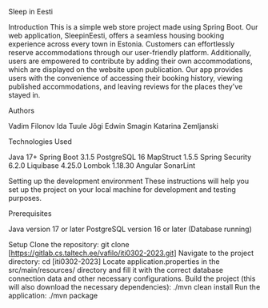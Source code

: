 Sleep in Eesti

Introduction
This is a simple web store project made using Spring Boot. Our web application, SleepinEesti, offers a seamless housing booking experience across every town in Estonia. Customers can effortlessly reserve accommodations through our user-friendly platform. Additionally, users are empowered to contribute by adding their own accommodations, which are displayed on the website upon publication. Our app provides users with the convenience of accessing their booking history, viewing published accommodations, and leaving reviews for the places they've stayed in.

Authors

Vadim Filonov
Ida Tuule Jõgi
Edwin Smagin
Katarina Zemljanski


Technologies Used

Java 17+
Spring Boot 3.1.5
PostgreSQL 16
MapStruct 1.5.5
Spring Security 6.2.0
Liquibase 4.25.0
Lombok 1.18.30
Angular
SonarLint


Setting up the development environment
These instructions will help you set up the project on your local machine for development and testing purposes.

Prerequisites

Java version 17 or later
PostgreSQL version 16 or later (Database running)


Setup
Clone the repository:
git clone [https://gitlab.cs.taltech.ee/vafilo/iti0302-2023.git]
Navigate to the project directory:
cd [iti0302-2023]
Locate application.properties in the src/main/resources/  directory and fill it with the correct database connection data and other necessary configurations.
Build the project (this will also download the necessary dependencies):
./mvn clean install
Run the application:
./mvn package
